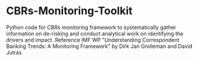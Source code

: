 # CBRs-Monitoring-Toolkit
 Python code for CBRs monitoring framework to systematically gather information on de-risking and conduct analytical work on identifying the drivers and impact.  Reference IMF WP "Understanding Correspondent Banking Trends: A Monitoring Framework" by Dirk Jan Grolleman and David Jutras

